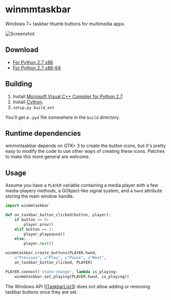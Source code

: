 # winmmtaskbar

Windows 7+ taskbar thumb buttons for multimedia apps.

![Screenshot](https://cloud.githubusercontent.com/assets/8440927/10864106/5bbdc16c-802e-11e5-987b-be3526d0cc27.png)


## Download

* [For Python 2.7 x86](https://ci.appveyor.com/api/buildjobs/0t3uic7vxow933c6/artifacts/build/lib.win32-2.7/winmmtaskbar.pyd)
* [For Python 2.7 x86-64](https://ci.appveyor.com/api/buildjobs/0t3uic7vxow933c6/artifacts/build/lib.win-amd64-2.7/winmmtaskbar.pyd)


## Building

1. Install [Microsoft Visual C++ Compiler for Python 2.7](https://www.microsoft.com/en-us/download/details.aspx?id=44266).
1. Install [Cython](http://cython.org/#download).
1. `setup.py build_ext`

You'll get a `.pyd` file somewhere in the `build` directory.


## Runtime dependencies

winmmtaskbar depends on GTK+ 3 to create the button icons, but it's pretty easy to modify the code to use other ways of creating these icons.
Patches to make this more general are welcome.


## Usage

Assume you have a `PLAYER` variable containing a media player with a few media-playery methods, a GObject-like signal system, and a `hwnd` attribute storing the main window handle.

```py
import winmmtaskbar

def on_taskbar_button_clicked(button, player):
    if button == 0:
        player.prev()
    elif button == 1:
        player.playpause()
    else:
        player.next()

winmmtaskbar.create_buttons(PLAYER.hwnd,
    u"Previous", u"Play", u"Pause", u"Next",
    on_taskbar_button_clicked, PLAYER)

PLAYER.connect('state-change', lambda is_playing:
    winmmtaskbar.set_playing(PLAYER.hwnd, is_playing))
```

The Windows API ([ITaskbarList3](https://msdn.microsoft.com/en-us/library/windows/desktop/dd391692(v=vs.85).aspx)) does not allow adding or removing taskbar buttons once they are set.
